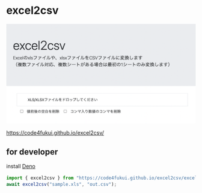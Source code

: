 # excel2csv
 
![](excel2csv.png)

https://code4fukui.github.io/excel2csv/

## for developer

install [Deno](https://deno.land/)

```js
import { excel2csv } from "https://code4fukui.github.io/excel2csv/excel2csv.csv";
await excel2csv("sample.xls", "out.csv");
```
